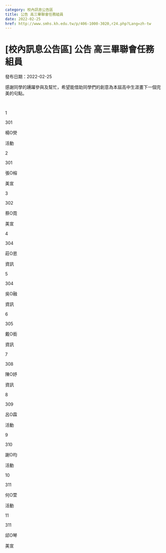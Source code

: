 ```yaml
---
category: 校內訊息公告區
title: 公告 高三畢聯會任務組員
date: 2022-02-25
href: http://www.smhs.kh.edu.tw/p/406-1000-3020,r24.php?Lang=zh-tw
---
```


# [校內訊息公告區] 公告 高三畢聯會任務組員

發布日期：2022-02-25

感謝同學的踴躍參與及幫忙，希望能借助同學們的創意為本屆高中生涯畫下一個完美的句點。

 

1

301

楊O熒

活動

2

301

張O榕

美宣

3

302

蔡O霓

美宣

4

304

莊O恩

資訊

5

304

吳O融

資訊

6

305

戴O銜

資訊

7

308

陳O妤

資訊

8

309

呂O霖

活動

9

310

謝O均

活動

10

311

何O萱

活動

11

311

邱O琴

美宣

